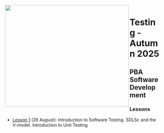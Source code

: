 <img src="https://github.com/user-attachments/assets/30687bf2-ae01-4097-a112-48c9f7c7fa47" width="400" height="330" align="left" style="z-index: 999;">

# Testing - Autumn 2025
## PBA Software Development

### Lessons

- [Lesson 1](https://github.com/arturomorarioja-kea/WD_UX_F25/blob/main/Lesson01/README.md) (26 August): Introduction to Software Testing. SDLSc and the V-model. Introduction to Unit Testing
